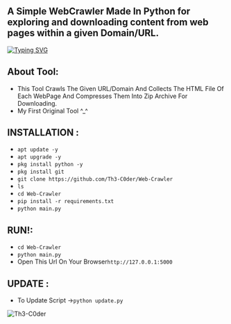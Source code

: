 ## A Simple WebCrawler Made In Python for exploring and downloading content from web pages within a given Domain/URL.
[![Typing SVG](https://readme-typing-svg.demolab.com?font=Rubik+Glitch&pause=1000&color=00FF00&random=false&width=435&lines=WebCrawler+By+%5BTh3-C0der%5D)](https://th3-c0der.github.io)

## About Tool:
- This Tool Crawls The Given URL/Domain And Collects The HTML File Of Each WebPage And Compresses Them Into Zip Archive For Downloading.
- My First Original Tool ^_^


## INSTALLATION :

* `apt update -y`
* `apt upgrade -y`
* `pkg install python -y`
* `pkg install git`
* `git clone https://github.com/Th3-C0der/Web-Crawler`
* `ls`
* `cd Web-Crawler`
* `pip install -r requirements.txt`
* `python main.py`

## RUN!:

* `cd Web-Crawler`
* `python main.py`
* Open This Url On Your Browser`http://127.0.0.1:5000`

## UPDATE :

* To Update Script →`python update.py`

<p align="left"> <img src="https://komarev.com/ghpvc/?username=Th3-C0der&label=Profile%20views&color=00ff00&style=flat" alt="Th3-C0der" /> </p>
